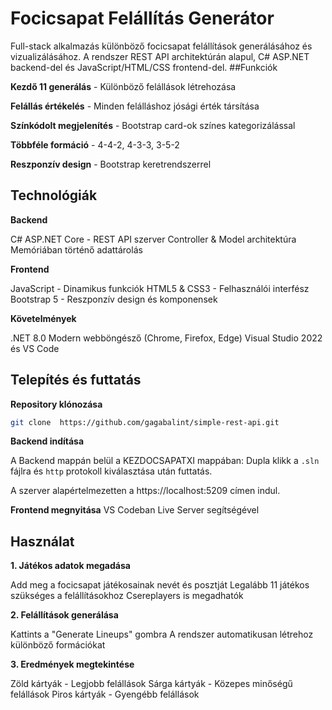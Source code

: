 # Focicsapat Felállítás Generátor
Full-stack alkalmazás különböző focicsapat felállítások generálásához és vizualizálásához. A rendszer REST API architektúrán alapul, C# ASP.NET backend-del és JavaScript/HTML/CSS frontend-del.
##Funkciók

**Kezdő 11 generálás** - Különböző  felállások létrehozása

**Felállás értékelés** - Minden felálláshoz jósági érték társítása

**Színkódolt megjelenítés** - Bootstrap card-ok színes kategorizálással

**Többféle formáció** - 4-4-2, 4-3-3, 3-5-2 

**Reszponzív design** - Bootstrap keretrendszerrel

## Technológiák
**Backend**

C# ASP.NET Core - REST API szerver
Controller & Model architektúra
Memóriában történő adattárolás

**Frontend**

JavaScript - Dinamikus funkciók
HTML5 & CSS3 - Felhasználói interfész
Bootstrap 5 - Reszponzív design és komponensek

**Követelmények**

.NET 8.0
Modern webböngésző (Chrome, Firefox, Edge)
Visual Studio 2022 és VS Code

## Telepítés és futtatás
**Repository klónozása**
````bash
git clone  https://github.com/gagabalint/simple-rest-api.git
````

**Backend indítása**

A Backend mappán belül a KEZDOCSAPATXI mappában:
Dupla klikk a `.sln` fájlra és `http` protokoll kiválasztása után futtatás.

A szerver alapértelmezetten a https://localhost:5209 címen indul.


**Frontend megnyitása**
VS Codeban Live Server segítségével

## Használat
**1. Játékos adatok megadása**

Add meg a focicsapat játékosainak nevét és posztját
Legalább 11 játékos szükséges a felállításokhoz
Csereplayers is megadhatók

**2. Felállítások generálása**

Kattints a "Generate Lineups" gombra
A rendszer automatikusan létrehoz különböző formációkat

**3. Eredmények megtekintése**

Zöld kártyák - Legjobb felállások
Sárga kártyák - Közepes minőségű felállások
Piros kártyák - Gyengébb felállások
